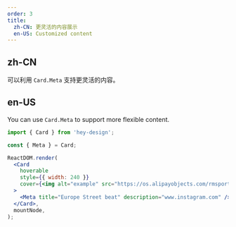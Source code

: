 ```yaml
---
order: 3
title:
  zh-CN: 更灵活的内容展示
  en-US: Customized content
---
```


## zh-CN

可以利用 `Card.Meta` 支持更灵活的内容。

## en-US

You can use `Card.Meta` to support more flexible content.

```jsx
import { Card } from 'hey-design';

const { Meta } = Card;

ReactDOM.render(
  <Card
    hoverable
    style={{ width: 240 }}
    cover={<img alt="example" src="https://os.alipayobjects.com/rmsportal/QBnOOoLaAfKPirc.png" />}
  >
    <Meta title="Europe Street beat" description="www.instagram.com" />
  </Card>,
  mountNode,
);
```
